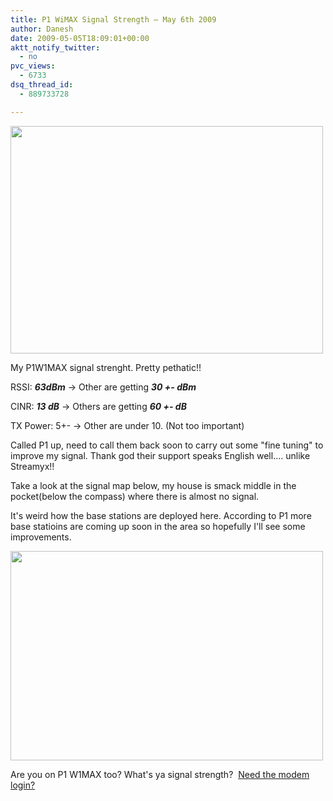 ```yaml
---
title: P1 WiMAX Signal Strength – May 6th 2009
author: Danesh
date: 2009-05-05T18:09:01+00:00
aktt_notify_twitter:
  - no
pvc_views:
  - 6733
dsq_thread_id:
  - 889733728

---
```

[<img loading="lazy" class="alignnone" title="P1W1MAX Signal" src="http://farm4.static.flickr.com/3644/3505167778_7102762ac8.jpg" alt="" width="500" height="364" />][1]

My P1W1MAX signal strenght. Pretty pethatic!!

RSSI: **_63dBm_** -> Other are getting _**30 +- dBm**_

CINR: **_13 dB_** -> Others are getting _**60 +- dB**_

TX Power: 5+- -> Other are under 10. (Not too important)

Called P1 up, need to call them back soon to carry out some "fine tuning" to improve my signal. Thank god their support speaks English well&#8230;. unlike Streamyx!!

Take a look at the signal map below, my house is smack middle in the pocket(below the compass) where there is almost no signal.

It's weird how the base stations are deployed here. According to P1 more base statioins are coming up soon in the area so hopefully I'll see some improvements.

[<img loading="lazy" class="alignnone" title="P1W1MAX Signal Map" src="http://farm4.static.flickr.com/3125/3505193896_5b493a5ec1.jpg" alt="" width="500" height="335" />][2]

Are you on P1 W1MAX too? What's ya signal strength?  [Need the modem login?][3]

 [1]: http://farm4.static.flickr.com/3644/3505167778_7102762ac8.jpg
 [2]: http://farm4.static.flickr.com/3125/3505193896_5b493a5ec1.jpg
 [3]: /posts/p1-w1max-ds300-modem-admin-password-revealed/